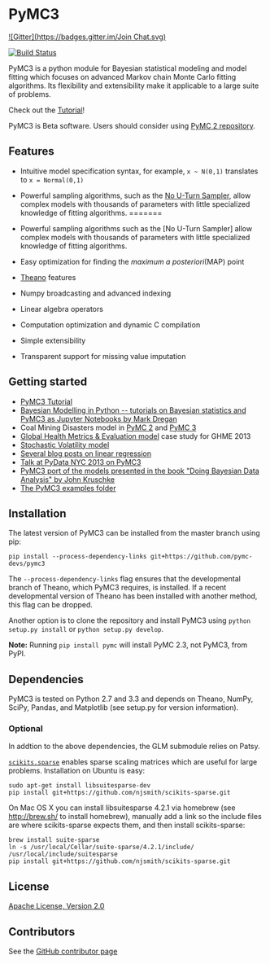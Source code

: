# PyMC3
[![Gitter](https://badges.gitter.im/Join Chat.svg)](https://gitter.im/pymc-devs/pymc?utm_source=badge&utm_medium=badge&utm_campaign=pr-badge&utm_content=badge)

[![Build Status](https://travis-ci.org/pymc-devs/pymc3.png?branch=master)](https://travis-ci.org/pymc-devs/pymc3)

PyMC3 is a python module for Bayesian statistical modeling and model fitting which focuses on advanced Markov chain Monte Carlo fitting algorithms. Its flexibility and extensibility make it applicable to a large suite of problems.

Check out the [Tutorial](http://pymc-devs.github.io/pymc3/getting_started/)!

PyMC3 is Beta software. Users should consider using [PyMC 2 repository](https://github.com/pymc-devs/pymc).

## Features

 * Intuitive model specification syntax, for example, `x ~ N(0,1)` translates to `x = Normal(0,1)`

 * Powerful sampling algorithms, such as the [No U-Turn Sampler](http://arxiv.org/abs/1111.4246), allow complex models with thousands of parameters with little specialized knowledge of fitting algorithms.
=======
 * Powerful sampling algorithms such as the [No U-Turn Sampler] allow complex models with thousands of parameters with little specialized knowledge of fitting algorithms.
 * Easy optimization for finding the *maximum a posteriori*(MAP) point
 * [Theano](http://deeplearning.net/software/theano/) features
  * Numpy broadcasting and advanced indexing
  * Linear algebra operators
  * Computation optimization and dynamic C compilation
 * Simple extensibility
 * Transparent support for missing value imputation

## Getting started
 * [PyMC3 Tutorial](http://pymc-devs.github.io/pymc3/getting_started/)
 * [Bayesian Modelling in Python -- tutorials on Bayesian statistics and PyMC3 as Jupyter Notebooks by Mark Dregan](https://github.com/markdregan/Bayesian-Modelling-in-Python)
 * Coal Mining Disasters model in [PyMC 2](https://github.com/pymc-devs/pymc/blob/master/pymc/examples/disaster_model.py) and [PyMC 3](https://github.com/pymc-devs/pymc3/blob/master/pymc3/examples/disaster_model.py)
 * [Global Health Metrics & Evaluation model](http://nbviewer.ipython.org/urls/raw.github.com/pymc-devs/pymc3/master/pymc3/examples/GHME%202013.ipynb) case study for GHME 2013
 * [Stochastic Volatility model](http://nbviewer.ipython.org/urls/raw.github.com/pymc-devs/pymc3/master/pymc3/examples/stochastic_volatility.ipynb)
 * [Several blog posts on linear regression](http://twiecki.github.io/tag/bayesian-statistics.html)
 * [Talk at PyData NYC 2013 on PyMC3](http://twiecki.github.io/blog/2013/12/12/bayesian-data-analysis-pymc3/)
 * [PyMC3 port of the models presented in the book "Doing Bayesian Data Analysis" by John Kruschke](https://github.com/aloctavodia/Doing_bayesian_data_analysis)
 * [The PyMC3 examples folder](https://github.com/pymc-devs/pymc3/tree/master/pymc3/examples)

## Installation

The latest version of PyMC3 can be installed from the master branch using pip:

```
pip install --process-dependency-links git+https://github.com/pymc-devs/pymc3
```

The `--process-dependency-links` flag ensures that the developmental branch of Theano, which PyMC3 requires, is installed. If a recent developmental version of Theano has been installed with another method, this flag can be dropped.

Another option is to clone the repository and install PyMC3 using `python setup.py install` or `python setup.py develop`.

**Note:** Running `pip install pymc` will install PyMC 2.3, not PyMC3, from PyPI.

## Dependencies

PyMC3 is tested on Python 2.7 and 3.3 and depends on Theano, NumPy,
SciPy, Pandas, and Matplotlib (see setup.py for version information).

### Optional

In addtion to the above dependencies, the GLM submodule relies on
Patsy.

[`scikits.sparse`](https://github.com/njsmith/scikits-sparse) enables sparse scaling matrices which are useful for large problems. Installation on Ubuntu is easy:

```
sudo apt-get install libsuitesparse-dev
pip install git+https://github.com/njsmith/scikits-sparse.git
```

On Mac OS X you can install libsuitesparse 4.2.1 via homebrew (see http://brew.sh/ to install homebrew), manually add a link so the include files are where scikits-sparse expects them, and then install scikits-sparse:

```
brew install suite-sparse
ln -s /usr/local/Cellar/suite-sparse/4.2.1/include/ /usr/local/include/suitesparse
pip install git+https://github.com/njsmith/scikits-sparse.git
```


## License
[Apache License, Version 2.0](https://github.com/pymc-devs/pymc3/blob/master/LICENSE)

## Contributors

See the [GitHub contributor page](https://github.com/pymc-devs/pymc3/graphs/contributors)
